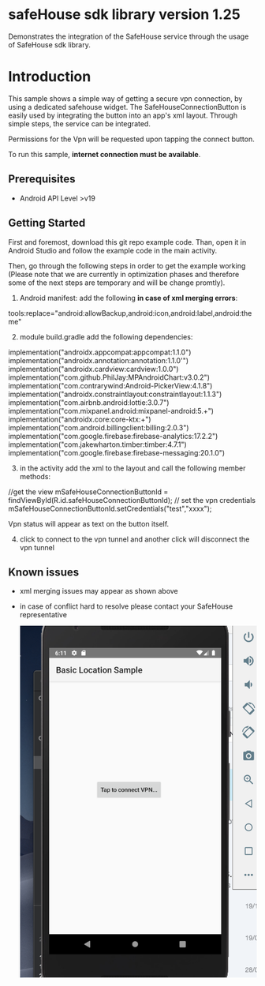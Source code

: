 safeHouse sdk library version 1.25
==================================

Demonstrates the integration of the SafeHouse service through the usage of SafeHouse sdk library.


Introduction
============

This sample shows a simple way of getting a secure vpn connection, by using a dedicated safehouse widget.
The SafeHouseConnectionButton is easily used by integrating the button into an app's xml layout.
Through simple steps, the service can be integrated.

Permissions for the Vpn will be requested upon tapping the connect button.

To run this sample, **internet connection must be available**.


Prerequisites
--------------
- Android API Level >v19

Getting Started
---------------

First and foremost, download this git repo example code.
Than, open it in Android Studio and follow the example code in the main activity.

Then, go through the following steps in order to get the example working
(Please note that we are currently in optimization phases and therefore some of the next steps are temporary and will be change promtly).

1. Android manifest: add the following **in case of xml merging errors**:

  tools:replace="android:allowBackup,android:icon,android:label,android:theme"

2. module build.gradle
add the following dependencies:

implementation("androidx.appcompat:appcompat:1.1.0")
implementation("androidx.annotation:annotation:1.1.0'")
implementation("androidx.cardview:cardview:1.0.0")
implementation("com.github.PhilJay:MPAndroidChart:v3.0.2")
implementation("com.contrarywind:Android-PickerView:4.1.8")
implementation("androidx.constraintlayout:constraintlayout:1.1.3")
implementation("com.airbnb.android:lottie:3.0.7")
implementation("com.mixpanel.android:mixpanel-android:5.+")
implementation("androidx.core:core-ktx:+")
implementation("com.android.billingclient:billing:2.0.3")
implementation("com.google.firebase:firebase-analytics:17.2.2")
implementation("com.jakewharton.timber:timber:4.7.1")
implementation("com.google.firebase:firebase-messaging:20.1.0")

3. in the activity add the xml to the layout and call the following member methods:

//get the view
mSafeHouseConnectionButtonId = findViewById(R.id.safeHouseConnectionButtonId);
// set the vpn credentials
mSafeHouseConnectionButtonId.setCredentials("test","xxxx");
   
Vpn status will appear as text on the button itself.

4. click to connect to the vpn tunnel and another click will disconnect the vpn tunnel

Known issues
------------
- xml merging issues may appear as shown above
- in case of conflict hard to resolve please contact your SafeHouse representative
    
  
  ![test](https://github.com/mariotavor/safeHouseSdkExampleCode/blob/master/Screen%20Shot%202020-01-23%20at%2018.11.38.png)
  
